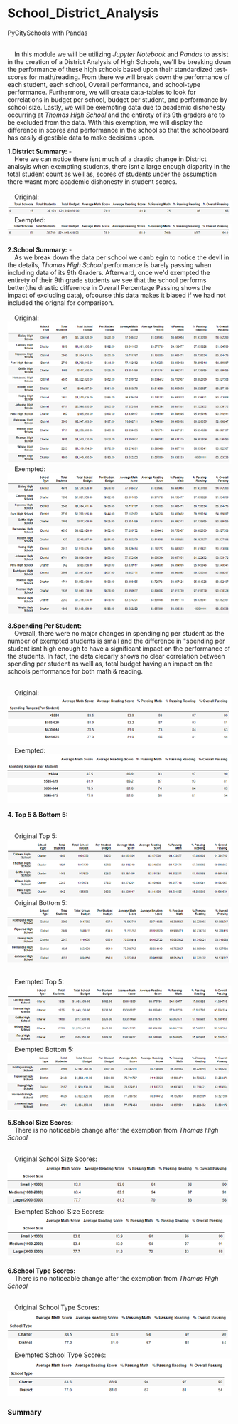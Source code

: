 # School_District_Analysis
PyCitySchools with Pandas

<br /> &nbsp;&nbsp;&nbsp;&nbsp;In this module we will be utilizing *Jupyter Notebook* and *Pandas* to assist in the creation of a District Analysis of High Schools, we'll be breaking down the performance of these high schools based upon their standardized test-scores for math/reading. From there we will break down the performance of each student, each school, Overall performance, and school-type performance. Furthermore, we will create data-tables to look for correlations in budget per school, budget per student, and performance by school size. Lastly, we will be exempting data due to academic dishonesty occurring at *Thomas High School* and the entirety of its 9th graders are to be excluded from the data. With this exemption, we will display the difference in scores and performance in the school so that the schoolboard has easily digestible data to make decisions upon. <br /> 

**1.District Summary:**
  -<br /> &nbsp;&nbsp;&nbsp;&nbsp;Here we can notice there isnt much of a drastic change in District analsyis when exempting students, there isnt a large enough disparity in the total student count as well as, scores of students under the assumption there wasnt more academic dishonesty in student scores. <br />
 <br /> &nbsp;&nbsp;&nbsp;&nbsp;Original: <br /> 
   ![Original District Summary](Resources/images/original_district_summary.png)
 <br /> &nbsp;&nbsp;&nbsp;&nbsp;Exempted: <br /> 
   ![Exempted District Summary](Resources/images/exempted_district_summary.png)
   
**2.School Summary:**
   -<br /> &nbsp;&nbsp;&nbsp;&nbsp;As we break down the data per school we canb egin to notice the devil in the details, *Thomas High School* performance is barely passing when including data of its 9th Graders. Afterward, once we'd exempted the entirety of their 9th grade students we see that the school performs better(the drastic difference in Overall Percentage Passing shows the impact of excluding data), ofcourse this data makes it biased if we had not included the orignal for comparison. <br />
 <br /> &nbsp;&nbsp;&nbsp;&nbsp;Original: <br /> 
   ![Original Per School Summary](Resources/images/original_per_school_summary-fixed.png)
 <br /> &nbsp;&nbsp;&nbsp;&nbsp;Exempted: <br /> 
   ![Exempted Per School Summary](Resources/images/exempted_per_school_summary.png)

**3.Spending Per Student:**
 <br /> &nbsp;&nbsp;&nbsp;&nbsp;Overall, there were no major changes in spendinging per student as the number of exempted students is small and the difference in "spending per student isnt high enough to have a significant impact on the performance of the students. In fact, the data clecarly shows no clear correlation between spending per student as welll as, total budget having an impact on the schools performance for both math & reading. <br />

 <br /> &nbsp;&nbsp;&nbsp;&nbsp;Original: <br /> 
   ![Original Per Student](Resources/images/original_spending_per_student.png)
 <br /> &nbsp;&nbsp;&nbsp;&nbsp;Exempted: <br /> 
   ![Exempted Per Student](Resources/images/exempted_spending_per_student.png)

**4. Top 5 & Bottom 5:**

<br /> &nbsp;&nbsp;&nbsp;&nbsp;Original Top 5: <br /> 
   ![Original  Top 5](Resources/images/original_top_five.png)
<br /> &nbsp;&nbsp;&nbsp;&nbsp;Original Bottom 5: <br /> 
   ![Original Bottom 5](Resources/images/original_bottom_five.png)

<br /> &nbsp;&nbsp;&nbsp;&nbsp;Exempted Top 5: <br /> 
   ![Exempted  Top 5](Resources/images/exempted_top_five.png)
<br /> &nbsp;&nbsp;&nbsp;&nbsp;Exempted Bottom 5: <br /> 
   ![Exempted Bottom 5](Resources/images/exempted_bottom_five.png)
   
**5.School Size Scores:**
<br /> &nbsp;&nbsp;&nbsp;&nbsp;There is no noticeable change after the exemption from *Thomas High School* <br />

<br /> &nbsp;&nbsp;&nbsp;&nbsp;Original School Size Scores: <br /> 
   ![Original School Size Scores](Resources/images/original_school_size_scores.png)
<br /> &nbsp;&nbsp;&nbsp;&nbsp;Exempted School Size Scores: <br /> 
   ![Exempted School Size Scores](Resources/images/exempted_school_size_scores.png)


**6.School Type Scores:**
<br /> &nbsp;&nbsp;&nbsp;&nbsp;There is no noticeable change after the exemption from *Thomas High School* <br />

<br /> &nbsp;&nbsp;&nbsp;&nbsp;Original School Type Scores: <br /> 
   ![Original School Type Scores](Resources/images/original_school_type.png)
<br /> &nbsp;&nbsp;&nbsp;&nbsp;Exempted School Type Scores: <br /> 
   ![Exempted School Type Scores](Resources/images/exempted_school_type.png)

### Summary

